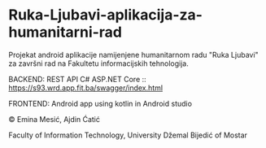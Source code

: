 # Ruka-Ljubavi-aplikacija-za-humanitarni-rad


Projekat android aplikacije namijenjene humanitarnom radu "Ruka Ljubavi" za završni rad na Fakultetu informacijskih tehnologija.


BACKEND: REST API C# ASP.NET Core :: https://s93.wrd.app.fit.ba/swagger/index.html 

FRONTEND: Android app using kotlin in Android studio

© Emina Mesić, Ajdin Ćatić

Faculty of Information Technology, University Džemal Bijedić of Mostar
